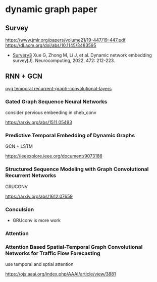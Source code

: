 # dynamic graph paper
## Survey

https://www.jmlr.org/papers/volume21/19-447/19-447.pdf
https://dl.acm.org/doi/abs/10.1145/3483595

+ [Survery3](https://arxiv.org/pdf/2103.15447.pdf)
  Xue G, Zhong M, Li J, et al. Dynamic network embedding survey[J]. Neurocomputing, 2022, 472: 212-223.

## RNN + GCN

[pyg temporal recurrent-graph-convolutional-layers](https://pytorch-geometric-temporal.readthedocs.io/en/latest/modules/root.html#recurrent-graph-convolutional-layers)

### Gated Graph Sequence Neural Networks

consider pervious embeeding in cheb_conv

https://arxiv.org/abs/1511.05493

### Predictive Temporal Embedding of Dynamic Graphs

GCN + LSTM

https://ieeexplore.ieee.org/document/9073186

### Structured Sequence Modeling with Graph Convolutional Recurrent Networks

GRUCONV

https://arxiv.org/abs/1612.07659

### Conculsion

+ GRUconv is more work

### Attention

### Attention Based Spatial-Temporal Graph Convolutional Networks for Traffic Flow Forecasting

use temporal and sptial attention

https://ojs.aaai.org/index.php/AAAI/article/view/3881
